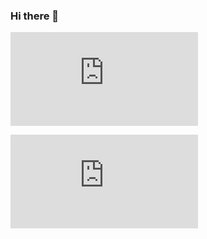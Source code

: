 ### Hi there 👋


[![Ben's github stats](https://bensdev.com/github/stats.html)](https://github.com/bensaine)

[![Ben's github stats](https://bensdev.com/github/langs.html)](https://github.com/bensaine)
<!--
**bensaine/bensaine** is a ✨ _special_ ✨ repository because its `README.md` (this file) appears on your GitHub profile.

Here are some ideas to get you started:

- 🔭 I’m currently working on ...
- 🌱 I’m currently learning ...
- 👯 I’m looking to collaborate on ...
- 🤔 I’m looking for help with ...
- 💬 Ask me about ...
- 📫 How to reach me: ...
- 😄 Pronouns: ...
- ⚡ Fun fact: ...
-->
